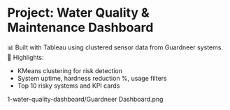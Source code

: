 # Project: Water Quality & Maintenance Dashboard

📊 Built with Tableau using clustered sensor data from Guardneer systems.  
🚨 Highlights:
- KMeans clustering for risk detection
- System uptime, hardness reduction %, usage filters
- Top 10 risky systems and KPI cards

1-water-quality-dashboard/Guardneer Dashboard.png
